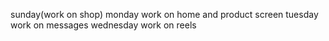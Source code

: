sunday(work on shop)
monday work on home and product screen
tuesday work on messages 
wednesday work on reels